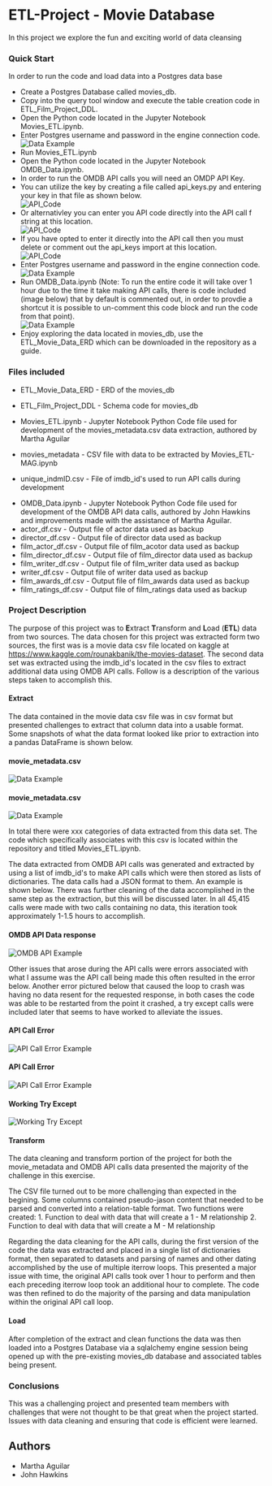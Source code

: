 # ETL-Project - Movie Database
In this project we explore the fun and exciting world of data cleansing

### Quick Start
In order to run the code and load data into a Postgres data base
- Create a Postgres Database called movies_db.
- Copy into the query tool window and execute the table creation code in ETL_Film_Project_DDL.
- Open the Python code located in the Jupyter Notebook Movies_ETL.ipynb.
- Enter Postgres username and password in the engine connection code.   
![Data Example](images/Movies_ETL_image1.PNG)
- Run Movies_ETL.ipynb
- Open the Python code located in the Jupyter Notebook OMDB_Data.ipynb.
- In order to run the OMDB API calls you will need an OMDP API Key.
- You can utilize the key by creating a file called api_keys.py and entering your key in that file as shown below.  
![API_Code](images/api_key_image.PNG)
- Or alternativley you can enter you API code directly into the API call f string at this location.  
![API_Code](images/api_key_image3.PNG)
- If you have opted to enter it directly into the API call then you must delete or comment out the api_keys import at this location.  
![API_Code](images/api_key_image2.PNG)
- Enter Postgres username and password in the engine connection code.  
![Data Example](images/OMDB_Data_image1.PNG)
- Run OMDB_Data.ipynb (Note: To run the entire code it will take over 1 hour due to the time it take making API calls, there is code included (image below) that by default is commented out, in order to provdie a shortcut it is possible to un-comment this code block and run the code from that point).  
![Data Example](images/OMDB_Data_image2.PNG)
- Enjoy exploring the data located in movies_db, use the ETL_Movie_Data_ERD which can be downloaded in the repository as a guide.

### Files included
+ ETL_Movie_Data_ERD - ERD of the movies_db
* ETL_Film_Project_DDL - Schema code for movies_db
- Movies_ETL.ipynb - Jupyter Notebook Python Code file used for development of the movies_metadata.csv data extraction, authored by Martha Aguilar
+ movies_metadata - CSV file with data to be extracted by Movies_ETL-MAG.ipynb
* unique_indmID.csv - File of imdb_id's used to run API calls during development
- OMDB_Data.ipynb - Jupyter Notebook Python Code file used for development of the OMDB API data calls, authored by John Hawkins and improvements made with the assistance of Martha Aguilar.
- actor_df.csv - Output file of actor data used as backup
- director_df.csv - Output file of director data used as backup
- film_actor_df.csv - Output file of film_acotor data used as backup
- film_director_df.csv - Output file of film_director data used as backup
- film_writer_df.csv - Output file of film_writer data used as backup
- writer_df.csv - Output file of writer data used as backup
- film_awards_df.csv - Output file of film_awards data used as backup
- film_ratings_df.csv - Output file of film_ratings data used as backup

               
### Project Description

The purpose of this project was to **E**xtract **T**ransform and **L**oad (**ETL**) data from two sources.  The data chosen for this project was extracted form two sources, the first was is a movie data csv file located on kaggle at https://www.kaggle.com/rounakbanik/the-movies-dataset.  The second data set was extracted using the imdb_id's located in the csv files to extract additional data using OMDB API calls.   Follow is a description of the various steps taken to accomplish this.

#### Extract 
The data contained in the movie data csv file was in csv format but presented challenges to extract that column data into a                usable format.  Some snapshots of what the data format looked like prior to extraction into a pandas DataFrame is shown below.

#### movie_metadata.csv
![Data Example](images/movie_data_ex1.PNG)

#### movie_metadata.csv
![Data Example](images/movie_data_ex2.PNG)

In total there were xxx categories of data extracted from this data set.  The code which specifically associates with this csv is located within the repository and titled Movies_ETL.ipynb.

The data extracted from OMDB API calls was generated and extracted by using a list of imdb_id's to make API calls which were then stored as lists of dictionaries.  The data calls had a JSON format to them.  An example is shown below.  There was further cleaning of the data accomplished in the same step as the extraction, but this will be discussed later.  In all 45,415 calls were made with two calls containing no data, this iteration took approximately 1-1.5 hours to accomplish.

#### OMDB API Data response
![OMDB API Example](images/movie_data_ex3.PNG)

Other issues that arose during the API calls were errors associated with what I assume was the API call being made this often resulted in the error below.  Another error pictured below that caused the loop to crash was having no data resent for the requested response, in both cases the code was able to be restarted from the point it crashed, a try except calls were included later that seems to have worked to alleviate the issues.

#### API Call Error
![API Call Error Example](images/error3.PNG)

#### API Call Error
![API Call Error Example](images/error4.PNG)

#### Working Try Except
![Working Try Except](images/error6.PNG)



#### Transform
The data cleaning and transform portion of the project for both the movie_metadata and OMDB API calls data presented the majority of the challenge in this exercise.

The CSV file turned out to be more challenging than expected in the begining. Some columns contained pseudo-jason content that needed to be parsed and converted into a relation-table format. Two functions were created:
	1. Function to deal with data that will create a 1 - M relationship
	2. Function to deal with data that will create a M - M relationship

Regarding the data cleaning for the API calls, during the first version of the code the data was extracted and placed in a single list of dictionaries format, then separated to datasets and parsing of names and other dating accomplished by the use of multiple iterrow loops.  This presented a major issue with time, the original API calls took over 1 hour to perform and then each preceding iterrow loop took an additional hour to complete.  The code was then refined to do the majority of the parsing and data manipulation within the original API call loop.

#### Load
After completion of the extract and clean functions the data was then loaded into a Postgres Database via a sqlalchemy engine session being opened up with the pre-existing movies_db database and associated tables being present.

### Conclusions

This was a challenging project and presented team members with challenges that were not thought to be that great when the project started.  Issues with data cleaning and ensuring that code is efficient were learned.

## Authors

* Martha Aguilar
* John Hawkins
